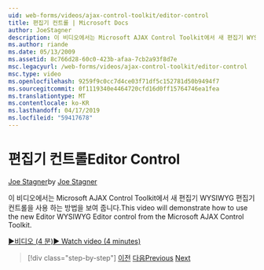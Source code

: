 ```yaml
---
uid: web-forms/videos/ajax-control-toolkit/editor-control
title: 편집기 컨트롤 | Microsoft Docs
author: JoeStagner
description: 이 비디오에서는 Microsoft AJAX Control Toolkit에서 새 편집기 WYSIWYG 편집기 컨트롤을 사용 하는 방법을 보여 줍니다.
ms.author: riande
ms.date: 05/13/2009
ms.assetid: 8c766d28-60c0-423b-afaa-7cb2a93f8d7e
msc.legacyurl: /web-forms/videos/ajax-control-toolkit/editor-control
msc.type: video
ms.openlocfilehash: 9259f9c0cc7d4ce03f71df5c152781d50b9494f7
ms.sourcegitcommit: 0f1119340e4464720cfd16d0ff15764746ea1fea
ms.translationtype: MT
ms.contentlocale: ko-KR
ms.lasthandoff: 04/17/2019
ms.locfileid: "59417678"
---
```

# <a name="editor-control"></a><span data-ttu-id="b2891-103">편집기 컨트롤</span><span class="sxs-lookup"><span data-stu-id="b2891-103">Editor Control</span></span>

<span data-ttu-id="b2891-104">[Joe Stagner](https://github.com/JoeStagner)</span><span class="sxs-lookup"><span data-stu-id="b2891-104">by [Joe Stagner](https://github.com/JoeStagner)</span></span>

<span data-ttu-id="b2891-105">이 비디오에서는 Microsoft AJAX Control Toolkit에서 새 편집기 WYSIWYG 편집기 컨트롤을 사용 하는 방법을 보여 줍니다.</span><span class="sxs-lookup"><span data-stu-id="b2891-105">This video will demonstrate how to use the new Editor WYSIWYG Editor control from the Microsoft AJAX Control Toolkit.</span></span>

[<span data-ttu-id="b2891-106">&#9654;비디오 (4 분)</span><span class="sxs-lookup"><span data-stu-id="b2891-106">&#9654; Watch video (4 minutes)</span></span>](https://channel9.msdn.com/Blogs/ASP-NET-Site-Videos/editor-control)

> [!div class="step-by-step"]
> <span data-ttu-id="b2891-107">[이전](combo-box.md)
> [다음](editor-control-custom.md)</span><span class="sxs-lookup"><span data-stu-id="b2891-107">[Previous](combo-box.md)
[Next](editor-control-custom.md)</span></span>
